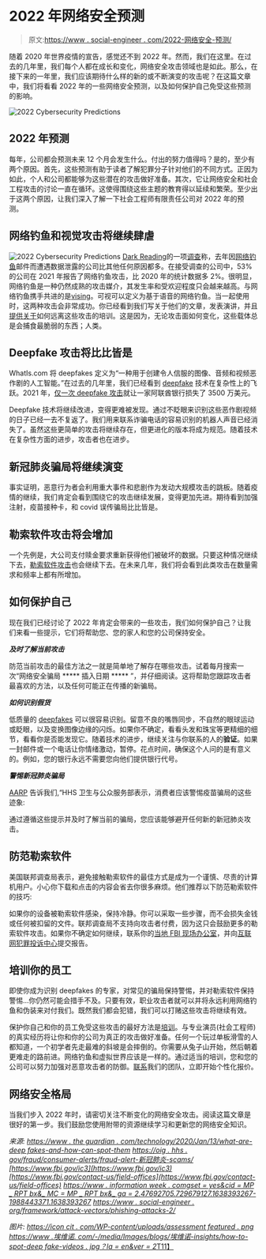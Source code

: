 # 2022 年网络安全预测

> 原文:[https://www . social-engineer . com/2022-网络安全-预测/](https://www.social-engineer.com/2022-cybersecurity-predictions/)

随着 2020 年世界疫情的宣告，感觉还不到 2022 年。然而，我们在这里。在过去的几年里，我们每个人都在成长和变化，网络安全攻击领域也是如此。那么，在接下来的一年里，我们应该期待什么样的新的或不断演变的攻击呢？在这篇文章中，我们将看看 2022 年的一些网络安全预测，以及如何保护自己免受这些预测的影响。

![2022 Cybersecurity Predictions ](../Images/24ea46f6c8b576235ed066cb7f52f41d.png)

## 2022 年预测

每年，公司都会预测未来 12 个月会发生什么。付出的努力值得吗？是的，至少有两个原因。首先，这些预测有助于读者了解犯罪分子针对他们的不同方式。正因为如此，个人和公司都能够为这些潜在的攻击做好准备。其次，它让网络安全和社会工程攻击的讨论一直在循环。这使得围绕这些主题的教育得以延续和繁荣。至少出于这两个原因，让我们深入了解一下社会工程师有限责任公司对 2022 年的预测。

## 网络钓鱼和视觉攻击将继续肆虐

![2022 Cybersecurity Predictions ](../Images/8cdbadeb6465c6e8410830777dd77a89.png)
[Dark Reading](https://www.darkreading.com/edge-threat-monitor/phishing-remains-the-most-common-cause-of-data-breaches-survey-says)的一项[调查](https://www.informationweek.com/whitepaper/cybersecurity/security-monitoring/how-data-breaches-affect-the-enterprise/433123?gset=yes&cid=mp_rptbx&_mc=mp_rptbx&_ga=2.47692705.729679127.1638393267-1988443371.1638393267)称，去年因[网络钓鱼](https://www.social-engineer.org/framework/attack-vectors/phishing-attacks-2/)邮件而遭遇数据泄露的公司比其他任何原因都多。在接受调查的公司中，53%的公司在 2021 年报告了网络钓鱼攻击，比 2020 年的统计数据多 2%。很明显，网络钓鱼是一种仍然成熟的攻击媒介，其发生率和受欢迎程度只会越来越高。与网络钓鱼携手共进的是[vising](https://www.social-engineer.org/framework/attack-vectors/vishing/)。可视可以定义为基于语音的网络钓鱼。当一起使用时，这两种攻击会非常成功。你已经看到我们写关于他们的文章，发表演讲，并且[提供关于](https://www.social-engineer.com/services/)如何远离这些攻击的培训。这是因为，无论攻击面如何变化，这些载体总是会捕食最脆弱的东西；人类。

## Deepfake 攻击将比比皆是

WhatIs.com 将 deepfakes 定义为“一种用于创建令人信服的图像、音频和视频恶作剧的人工智能。”在过去的几年里，我们已经看到 [deepfake](https://www.theguardian.com/technology/2020/jan/13/what-are-deepfakes-and-how-can-you-spot-them) 技术在复杂性上的飞跃。2021 年，[仅一次 deepfake 攻击](https://gizmodo.com/bank-robbers-in-the-middle-east-reportedly-cloned-someo-1847863805)就让一家阿联酋银行损失了 3500 万美元。

Deepfake 技术将继续改进，变得更难被发现。通过不眨眼来识别这些恶作剧视频的日子已经一去不复返了。我们用来联系诈骗电话的容易识别的机器人声音已经消失了。虽然这些更简单的攻击将继续存在，但更进化的版本将成为规范。随着技术在复杂性方面的进步，攻击者也在进步。

## 新冠肺炎骗局将继续演变

事实证明，恶意行为者会利用重大事件和悲剧作为发动大规模攻击的跳板。随着疫情的继续，我们肯定会看到围绕它的攻击继续发展，变得更加先进。期待看到加强注射，疫苗接种卡，和 covid 误传骗局比比皆是。

## 勒索软件攻击将会增加

一个先例是，大公司支付赎金要求重新获得他们被破坏的数据。只要这种情况继续下去，[勒索软件攻击](https://www.social-engineer.com/social-engineering-tactics-behind-ransomware/)也会继续下去。在未来几年，我们将会看到此类攻击在数量需求和频率上都有所增加。

## 如何保护自己

现在我们已经讨论了 2022 年肯定会带来的一些攻击，我们如何保护自己？让我们来看一些提示，它们将帮助您、您的家人和您的公司保持安全。

***及时了解当前攻击***

防范当前攻击的最佳方法之一就是简单地了解存在哪些攻击。试着每月搜索一次“网络安全骗局 ***** 插入日期 ***** ”，并仔细阅读。这将帮助您跟踪攻击者最喜欢的方法，以及任何可能正在传播的新骗局。

***如何识别假货***

低质量的 [deepfakes](https://www.social-engineer.org/social-engineering/deepfakes-how-to-defend-yourself-from-attack/) 可以很容易识别。留意不良的嘴唇同步，不自然的眼球运动或眨眼，以及变换图像边缘的闪烁。如果你不确定，看看头发和珠宝等更精细的细节，看看你是否能发现它。随着技术的进步，继续关注与你联系的人的**验证**。如果一封邮件或一个电话让你情绪激动，暂停。花点时间，确保这个人问的是有意义的。例如，您的银行永远不需要您向他们提供银行代号。

***警惕新冠肺炎骗局***

[AARP](https://www.aarp.org/money/scams-fraud/info-2020/coronavirus.html) 告诉我们,“HHS 卫生与公众服务部表示，消费者应该警惕疫苗骗局的这些迹象:

通过遵循这些提示并及时了解当前的骗局，您应该能够避开任何新的新冠肺炎攻击。

## 防范勒索软件

美国联邦调查局表示，避免接触勒索软件的最佳方式是成为一个谨慎、尽责的计算机用户。小心你下载和点击的内容会省去你很多麻烦。他们推荐以下防范勒索软件的技巧:

如果你的设备被勒索软件感染，保持冷静。你可以采取一些步骤，而不会损失金钱或任何被扣留的文件。联邦调查局不支持向攻击者付费，因为这只会鼓励更多的勒索软件攻击。如果你不确定如何继续，联系你的[当地 FBI 现场办公室](https://www.fbi.gov/contact-us/field-offices)，并向[互联网犯罪投诉中心](https://www.ic3.gov/)提交报告。

## 培训你的员工

即使你成为识别 deepfakes 的专家，对常见的骗局保持警惕，并对勒索软件保持警惕…你仍然可能会措手不及。只要有效，职业攻击者就可以并将永远利用网络钓鱼和伪装来对付我们。既然我们都会犯错，我们可以打赌这些攻击将继续有效。

保护你自己和你的员工免受这些攻击的最好方法是[培训](https://www.social-engineer.com/services/)。与专业演员(社会工程师)的真实经历将让你和你的公司为真正的攻击做好准备。任何一个玩过单板滑雪的人都知道，一个初学者先走最难的斜坡是会摔倒的。你需要从兔子山开始，然后朝着更难走的路前进。网络钓鱼和虚拟世界应该是一样的。通过适当的培训，您和您的公司可以努力加强对恶意攻击者的防御。[联系](https://www.social-engineer.com/services/se-phishing-service/#request)我们的团队，立即开始个性化报价。

## 网络安全格局

当我们步入 2022 年时，请密切关注不断变化的网络安全攻击。阅读这篇文章是很好的第一步。我们鼓励您使用附带的资源继续学习和更新您的网络安全知识。

*来源:
[https://www . the guardian . com/technology/2020/Jan/13/what-are-deep fakes-and-how-can-spot-them](https://www.theguardian.com/technology/2020/jan/13/what-are-deepfakes-and-how-can-you-spot-them)
[https://oig . hhs . gov/fraud/consumer-alerts/fraud-alert-新冠肺炎-scams/](https://oig.hhs.gov/fraud/consumer-alerts/fraud-alert-covid-19-scams/)
[https://www.fbi.gov/ic3](https://www.fbi.gov/ic3)
[https://www.fbi.gov/contact-us/field-offices](https://www.fbi.gov/contact-us/field-offices)
[https://www . information week . comgset = yes&cid = MP _ RPT bx&_ MC = MP _ RPT bx&_ ga = 2.47692705.729679127.1638393267-1988443371.1638393267](https://www.informationweek.com/whitepaper/cybersecurity/security-monitoring/how-data-breaches-affect-the-enterprise/433123?gset=yes&cid=mp_rptbx&_mc=mp_rptbx&_ga=2.47692705.729679127.1638393267-1988443371.1638393267)
[https://www . social-engineer . org/framework/attack-vectors/phishing-attacks-2/](https://www.social-engineer.org/framework/attack-vectors/phishing-attacks-2/)*

*图片:*
[*https://icon cit . com/WP-content/uploads/assessment featured . png*](https://iconicit.com/wp-content/uploads/AssessmentFeatured.png)
[*https://www .埃维诺. com/-/media/Images/blogs/埃维诺-insights/how-to-spot-deep fake-videos . jpg？la = en&ver = 2*T11】](https://www.avanade.com/-/media/images/blogs/avanade-insights/how-to-spot-deepfake-videos.jpg?la=en&ver=2)